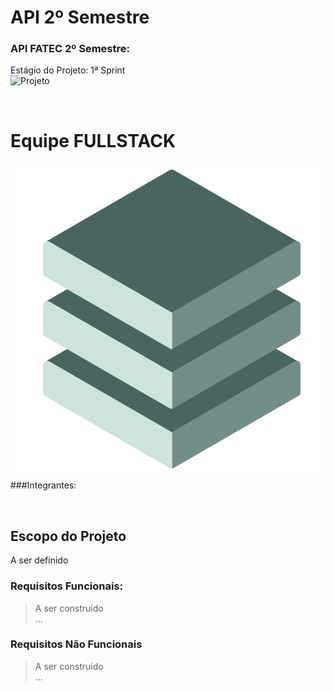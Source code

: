 # API 2º Semestre
### API FATEC 2º Semestre:<br>
Estágio do Projeto: 1ª Sprint<br>
![Projeto](/readme/projeto.png)

<br>

# Equipe FULLSTACK<br>
![Logo](/readme/fullstack.png)<br>
###Integrantes:<br>

<br>

## Escopo do Projeto<br>
A ser definido<br>
### Requisitos Funcionais:<br>
> A ser construido<br>
> ...<br>
### Requisitos Não Funcionais<br>
> A ser construido<br>
> ...<br>

<br>


